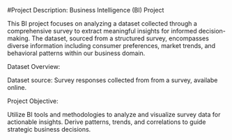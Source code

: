 #Project Description: Business Intelligence (BI) Project

This BI project focuses on analyzing a dataset collected through a comprehensive survey to extract meaningful insights for informed decision-making. The dataset, sourced from a structured survey, encompasses diverse information including consumer preferences, market trends, and behavioral patterns within our business domain.

Dataset Overview:

Dataset source: Survey responses collected from from a survey, availabe online.

Project Objective:

Utilize BI tools and methodologies to analyze and visualize survey data for actionable insights.
Derive patterns, trends, and correlations to guide strategic business decisions.
